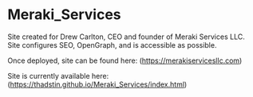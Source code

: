 # Meraki_Services

Site created for Drew Carlton, CEO and founder of Meraki Services LLC.  
Site configures SEO, OpenGraph, and is accessible as possible.  


Once deployed, site can be found here: (https://merakiservicesllc.com)  

Site is currently available here: (https://thadstin.github.io/Meraki_Services/index.html)
